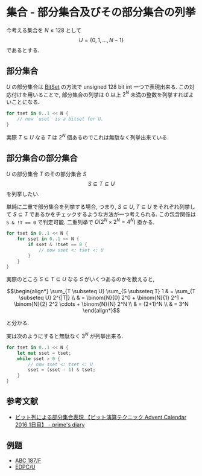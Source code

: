 # 集合 - 部分集合及びその部分集合の列挙

今考える集合を $N \leq 128$ として
$$U = \{0,1,\ldots,N-1\}$$
であるとする.

## 部分集合

$U$ の部分集合は [BitSet](set.bitset.html) の方法で unsigned 128 bit int 一つで表現出来る.
この対応付けを用いることで,
部分集合の列挙は $0$ 以上 $2^N$ 未満の整数を列挙すればよいことになる.

```rust
for tset in 0..1 << N {
    // now `uset` is a bitset for U.
}
```

実際 $T \subseteq U$ なる $T$ は $2^N$ 個あるのでこれは無駄なく列挙出来ている.

## 部分集合の部分集合

$U$ の部分集合 $T$ のその部分集合 $S$
$$S \subseteq T \subseteq U$$
を列挙したい.

単純に二重で部分集合を列挙する場合,
つまり, $S \subseteq U$, $T \subseteq U$ をそれぞれ列挙して $S \subseteq T$ であるかをチェックするような方法が一つ考えられる.
この包含関係は
`S & !T == 0`
で判定可能.
二重列挙で $O(2^N \times 2^N = 4^N)$ 掛かる.

```rust
for tset in 0..1 << N {
    for sset in 0..1 << N {
        if sset & !tset == 0 {
            // now sset <: tset <: U
        }
    }
}
```

実際のところ $S \subseteq T \subseteq U$ なる $S$ がいくつあるのかを数えると,

$$\begin{align*}
\sum_{T \subseteq U} \sum_{S \subseteq T} 1
& = \sum_{T \subseteq U} 2^{|T|} \\
& = \binom{N}{0} 2^0 + \binom{N}{1} 2^1 + \binom{N}{2} 2^2 \cdots + \binom{N}{N} 2^N \\
& = (2+1)^N \\
& = 3^N
\end{align*}$$

と分かる.

実は次のようにすると無駄なく $3^N$ が列挙出来る.

```rust
for tset in 0..1 << N {
    let mut sset = tset;
    while sset > 0 {
        // now sset <: tset <: U
        sset = (sset - 1) & tset;
    }
}
```

## 参考文献

- [ビット列による部分集合表現 【ビット演算テクニック Advent Calendar 2016 1日目】 - prime's diary](https://primenumber.hatenadiary.jp/entry/2016/12/01/000000)

## 例題

- [ABC 187/F](https://atcoder.jp/contests/abc187/tasks/abc187_f)
- [EDPC/U](https://atcoder.jp/contests/dp/tasks/dp_u)
